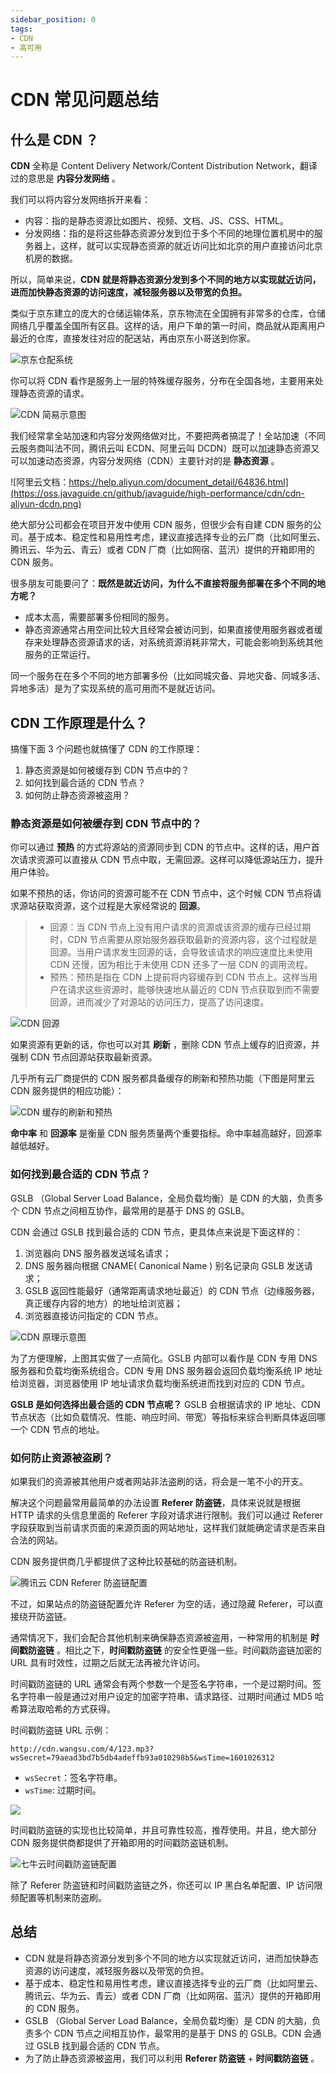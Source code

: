 ```yaml
---
sidebar_position: 0
tags:
- CDN
- 高可用
---
```

# CDN 常见问题总结

## 什么是 CDN ？

**CDN** 全称是 Content Delivery Network/Content Distribution Network，翻译过的意思是 **内容分发网络** 。

我们可以将内容分发网络拆开来看：

- 内容：指的是静态资源比如图片、视频、文档、JS、CSS、HTML。
- 分发网络：指的是将这些静态资源分发到位于多个不同的地理位置机房中的服务器上，这样，就可以实现静态资源的就近访问比如北京的用户直接访问北京机房的数据。

所以，简单来说，**CDN 就是将静态资源分发到多个不同的地方以实现就近访问，进而加快静态资源的访问速度，减轻服务器以及带宽的负担。**

类似于京东建立的庞大的仓储运输体系，京东物流在全国拥有非常多的仓库，仓储网络几乎覆盖全国所有区县。这样的话，用户下单的第一时间，商品就从距离用户最近的仓库，直接发往对应的配送站，再由京东小哥送到你家。

![京东仓配系统](https://oss.javaguide.cn/github/javaguide/high-performance/cdn/jingdong-wuliu-cangpei.png)

你可以将 CDN 看作是服务上一层的特殊缓存服务，分布在全国各地，主要用来处理静态资源的请求。

![CDN 简易示意图](https://oss.javaguide.cn/github/javaguide/high-performance/cdn/cdn-101.png)

我们经常拿全站加速和内容分发网络做对比，不要把两者搞混了！全站加速（不同云服务商叫法不同，腾讯云叫 ECDN、阿里云叫 DCDN）既可以加速静态资源又可以加速动态资源，内容分发网络（CDN）主要针对的是 **静态资源** 。

![阿里云文档：https://help.aliyun.com/document_detail/64836.html](https://oss.javaguide.cn/github/javaguide/high-performance/cdn/cdn-aliyun-dcdn.png)

绝大部分公司都会在项目开发中使用 CDN 服务，但很少会有自建 CDN 服务的公司。基于成本、稳定性和易用性考虑，建议直接选择专业的云厂商（比如阿里云、腾讯云、华为云、青云）或者 CDN 厂商（比如网宿、蓝汛）提供的开箱即用的 CDN 服务。

很多朋友可能要问了：**既然是就近访问，为什么不直接将服务部署在多个不同的地方呢？**

- 成本太高，需要部署多份相同的服务。
- 静态资源通常占用空间比较大且经常会被访问到，如果直接使用服务器或者缓存来处理静态资源请求的话，对系统资源消耗非常大，可能会影响到系统其他服务的正常运行。

同一个服务在在多个不同的地方部署多份（比如同城灾备、异地灾备、同城多活、异地多活）是为了实现系统的高可用而不是就近访问。

## CDN 工作原理是什么？

搞懂下面 3 个问题也就搞懂了 CDN 的工作原理：

1. 静态资源是如何被缓存到 CDN 节点中的？
2. 如何找到最合适的 CDN 节点？
3. 如何防止静态资源被盗用？

### 静态资源是如何被缓存到 CDN 节点中的？

你可以通过 **预热** 的方式将源站的资源同步到 CDN 的节点中。这样的话，用户首次请求资源可以直接从 CDN 节点中取，无需回源。这样可以降低源站压力，提升用户体验。

如果不预热的话，你访问的资源可能不在 CDN 节点中，这个时候 CDN 节点将请求源站获取资源，这个过程是大家经常说的 **回源**。

> - 回源：当 CDN 节点上没有用户请求的资源或该资源的缓存已经过期时，CDN 节点需要从原始服务器获取最新的资源内容，这个过程就是回源。当用户请求发生回源的话，会导致该请求的响应速度比未使用 CDN 还慢，因为相比于未使用 CDN 还多了一层 CDN 的调用流程。
> - 预热：预热是指在 CDN 上提前将内容缓存到 CDN 节点上。这样当用户在请求这些资源时，能够快速地从最近的 CDN 节点获取到而不需要回源，进而减少了对源站的访问压力，提高了访问速度。

![CDN 回源](https://oss.javaguide.cn/github/javaguide/high-performance/cdn/cdn-back-to-source.png)

如果资源有更新的话，你也可以对其 **刷新** ，删除 CDN 节点上缓存的旧资源，并强制 CDN 节点回源站获取最新资源。

几乎所有云厂商提供的 CDN 服务都具备缓存的刷新和预热功能（下图是阿里云 CDN 服务提供的相应功能）：

![CDN 缓存的刷新和预热](https://oss.javaguide.cn/github/javaguide/high-performance/cdn/cdn-refresh-warm-up.png)

**命中率** 和 **回源率** 是衡量 CDN 服务质量两个重要指标。命中率越高越好，回源率越低越好。

### 如何找到最合适的 CDN 节点？

GSLB （Global Server Load Balance，全局负载均衡）是 CDN 的大脑，负责多个 CDN 节点之间相互协作，最常用的是基于 DNS 的 GSLB。

CDN 会通过 GSLB 找到最合适的 CDN 节点，更具体点来说是下面这样的：

1. 浏览器向 DNS 服务器发送域名请求；
2. DNS 服务器向根据 CNAME( Canonical Name ) 别名记录向 GSLB 发送请求；
3. GSLB 返回性能最好（通常距离请求地址最近）的 CDN 节点（边缘服务器，真正缓存内容的地方）的地址给浏览器；
4. 浏览器直接访问指定的 CDN 节点。

![CDN 原理示意图](https://oss.javaguide.cn/github/javaguide/high-performance/cdn/cdn-overview.png)

为了方便理解，上图其实做了一点简化。GSLB 内部可以看作是 CDN 专用 DNS 服务器和负载均衡系统组合。CDN 专用 DNS 服务器会返回负载均衡系统 IP 地址给浏览器，浏览器使用 IP 地址请求负载均衡系统进而找到对应的 CDN 节点。

**GSLB 是如何选择出最合适的 CDN 节点呢？** GSLB 会根据请求的 IP 地址、CDN 节点状态（比如负载情况、性能、响应时间、带宽）等指标来综合判断具体返回哪一个 CDN 节点的地址。

### 如何防止资源被盗刷？

如果我们的资源被其他用户或者网站非法盗刷的话，将会是一笔不小的开支。

解决这个问题最常用最简单的办法设置 **Referer 防盗链**，具体来说就是根据 HTTP 请求的头信息里面的 Referer 字段对请求进行限制。我们可以通过 Referer 字段获取到当前请求页面的来源页面的网站地址，这样我们就能确定请求是否来自合法的网站。

CDN 服务提供商几乎都提供了这种比较基础的防盗链机制。

![腾讯云 CDN Referer 防盗链配置](https://oss.javaguide.cn/github/javaguide/high-performance/cdn/cnd-tencent-cloud-anti-theft.png)

不过，如果站点的防盗链配置允许 Referer 为空的话，通过隐藏 Referer，可以直接绕开防盗链。

通常情况下，我们会配合其他机制来确保静态资源被盗用，一种常用的机制是 **时间戳防盗链** 。相比之下，**时间戳防盗链** 的安全性更强一些。时间戳防盗链加密的 URL 具有时效性，过期之后就无法再被允许访问。

时间戳防盗链的 URL 通常会有两个参数一个是签名字符串，一个是过期时间。签名字符串一般是通过对用户设定的加密字符串、请求路径、过期时间通过 MD5 哈希算法取哈希的方式获得。

时间戳防盗链 URL 示例：

```
http://cdn.wangsu.com/4/123.mp3? wsSecret=79aead3bd7b5db4adeffb93a010298b5&wsTime=1601026312
```

- `wsSecret`：签名字符串。
- `wsTime`: 过期时间。

![](https://oss.javaguide.cn/github/javaguide/high-performance/cdn/timestamp-anti-theft.png)

时间戳防盗链的实现也比较简单，并且可靠性较高，推荐使用。并且，绝大部分 CDN 服务提供商都提供了开箱即用的时间戳防盗链机制。

![七牛云时间戳防盗链配置](https://oss.javaguide.cn/github/javaguide/high-performance/cdn/qiniuyun-timestamp-anti-theft.png)

除了 Referer 防盗链和时间戳防盗链之外，你还可以 IP 黑白名单配置、IP 访问限频配置等机制来防盗刷。

## 总结

- CDN 就是将静态资源分发到多个不同的地方以实现就近访问，进而加快静态资源的访问速度，减轻服务器以及带宽的负担。
- 基于成本、稳定性和易用性考虑，建议直接选择专业的云厂商（比如阿里云、腾讯云、华为云、青云）或者 CDN 厂商（比如网宿、蓝汛）提供的开箱即用的 CDN 服务。
- GSLB （Global Server Load Balance，全局负载均衡）是 CDN 的大脑，负责多个 CDN 节点之间相互协作，最常用的是基于 DNS 的 GSLB。CDN 会通过 GSLB 找到最合适的 CDN 节点。
- 为了防止静态资源被盗用，我们可以利用 **Referer 防盗链** + **时间戳防盗链** 。